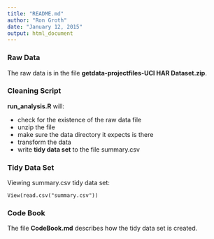 ```yaml
---
title: "README.md"
author: "Ron Groth"
date: "January 12, 2015"
output: html_document
---
```


### Raw Data
The raw data is in the file **getdata-projectfiles-UCI HAR Dataset.zip**.

### Cleaning Script
**run_analysis.R** will:

- check for the existence of the raw data file
- unzip the file
- make sure the data directory it expects is there
- transform the data
- write **tidy data set** to the file summary.csv

### Tidy Data Set
Viewing summary.csv tidy data set:

```
View(read.csv("summary.csv"))
```

### Code Book

The file **CodeBook.md** describes how the tidy data set is created.
